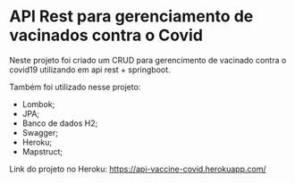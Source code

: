# API Rest para gerenciamento de vacinados contra o Covid

Neste projeto foi criado um CRUD para gerencimento de vacinado contra o covid19 utilizando em api rest + springboot.

Também foi utilizado nesse projeto:

* Lombok;
* JPA;
* Banco de dados H2;
* Swagger; 
* Heroku;
* Mapstruct;

Link do projeto no Heroku: https://api-vaccine-covid.herokuapp.com/
